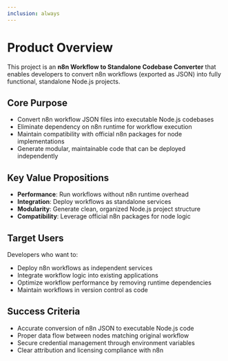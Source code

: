 ```yaml
---
inclusion: always
---
```


# Product Overview

This project is an **n8n Workflow to Standalone Codebase Converter** that enables developers to convert n8n workflows (exported as JSON) into fully functional, standalone Node.js projects.

## Core Purpose
- Convert n8n workflow JSON files into executable Node.js codebases
- Eliminate dependency on n8n runtime for workflow execution
- Maintain compatibility with official n8n packages for node implementations
- Generate modular, maintainable code that can be deployed independently

## Key Value Propositions
- **Performance**: Run workflows without n8n runtime overhead
- **Integration**: Deploy workflows as standalone services
- **Modularity**: Generate clean, organized Node.js project structure
- **Compatibility**: Leverage official n8n packages for node logic

## Target Users
Developers who want to:
- Deploy n8n workflows as independent services
- Integrate workflow logic into existing applications
- Optimize workflow performance by removing runtime dependencies
- Maintain workflows in version control as code

## Success Criteria
- Accurate conversion of n8n JSON to executable Node.js code
- Proper data flow between nodes matching original workflow
- Secure credential management through environment variables
- Clear attribution and licensing compliance with n8n